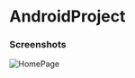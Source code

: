 # AndroidProject

### Screenshots

![HomePage](https://drive.google.com/file/d/151ZZVHue9slCbPkFm9kLUXCzzPbwU6UY/view?usp=sharing)
